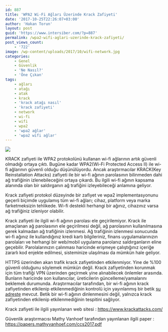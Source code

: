 ```yaml
---
id: 887
title: 'WPA2 Wi-Fi Ağları Üzerinde Krack Zafiyeti'
date: '2017-10-25T22:26:07+03:00'
author: 'Hakan Torun'
layout: post
guid: 'https://www.intersiber.com/?p=887'
permalink: /wpa2-wifi-aglari-uzerinde-krack-zafiyeti/
post_views_count:
    - '722'
image: /wp-content/uploads/2017/10/wifi-network.jpg
categories:
    - Genel
    - Güvenlik
    - 'Ne Nasıl?'
    - 'Öne Çıkan'
tags:
    - ağları
    - atağı
    - atak
    - krack
    - 'krack atağı nasıl'
    - 'krack zafiyeti'
    - network
    - wi-fi
    - wifi
    - wpa2
    - 'wpa2 ağlar'
    - 'wpa2 wifi ağlar'
---
```


![](https://www.intersiber.com/wp-content/uploads/2017/10/krack-attack.png)

KRACK zafiyeti ile WPA2 protokolünü kullanan wi-fi ağlarının artık güvenli olmadığı ortaya çıktı. Bugüne kadar WPA2(Wi-Fi Protected Access II) ile wi-fi ağlarının güvenli olduğu düşünülüyordu. Ancak araştırmacılar KRACK(Key Reinstallation Attacks) zafiyeti ile bir wi-fi ağının parolasının bilinmeden dahi ağ trafiğinin izlenebileceğini ortaya çıkardı. Bu ilgili wi-fi ağının kapsama alanında olan bir saldırganın ağ trafiğini izleyebileceği anlamına geliyor.

Krack zafiyeti protokol düzeyinde bir zafiyet ve wpa2 implementasyonunu geçerli biçimde uygulamış tüm wi-fi ağları; cihaz, platform veya marka farketmeksizin tehlikede. Wi-fi destekli herhangi bir ağınız, cihazınız varsa ağ trafiğiniz izleniyor olabilir.

Krack zafiyeti ile ilgili wi-fi ağının parolası ele geçirilemiyor. Krack ile amaçlanan ağ parolasının ele geçirilmesi değil, ağ parolasının kullanılmasına gerek kalmadan ağ trafiğinin izlenmesi. Ağ trafiğinin izlenmesi sonucunda wi-fi ağınız ile kullandığınız kredi kartı bilgileriniz, finans uygulamalarınızın parolaları ve herhangi bir web/mobil uygulama parolanız saldırganların eline geçebilir. Parolalarınızın çalınması haricinde erişmeye çalıştığınız içeriğe zararlı kod enjekte edilmesi, sisteminize ulaşılması da mümkün hale geliyor.

HTTPS üzerinden akan trafik krack zafiyetinden etkilenmiyor. Yine de %100 güvenli olduğunu söylemek mümkün değil. Krack zafiyetinden korunmak için tüm trafiği VPN üzerinden geçirmek yine alınabilecek önlemler arasında. Bunların haricinde son kullanıcılar, üreticilerin güncelleme/yamalarını beklemek durumunda. Araştırmacılar tarafından, bir wi-fi ağının krack zafiyetinden etkilenip etkilenmediğinin kontrolü için yayınlanmış bir betik [şu adreste](https://github.com/vanhoefm/krackattacks-test-ap-ft) mevcut. Betik bir wi-fi ağının dinlenmesini değil, yalnızca krack zafiyetinden etkilenip etkilenmediğinin tespitini sağlıyor.

Krack zafiyeti ile ilgili yayınlanan web sitesi : <https://www.krackattacks.com/>

Güvenlik araştırmacısı Mathy Vanhoef tarafından yayınlanan ilgili paper : <https://papers.mathyvanhoef.com/ccs2017.pdf>